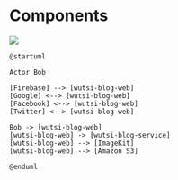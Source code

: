 # Components

![](https://www.planttext.com/api/plantuml/img/VP512u8m5CVl-nJ3-qxTGx6KY2uPT8WTtdJ8S7EXCw7mkxVfa0fjfyT-l_Tdxori3JIcKnAXE-GLb1m7aOAdhd5qpGByGjYUMxQXljXdKrM00GQjrS-xsRD2tvbMJCg0Xe_KLEjISXnBtHLpRXAVV72gG4ZgEX0Qhp4XMnz7cDGbwJcZ67bnaThENzzP2UISQLtH1UpuGTa77eLPusxuBzJovY5oxl4umpfstN-es-SwzjjS5Yo_zC8Otb2tDHJokh0_-GO0)

```plantuml
@startuml

Actor Bob

[Firebase] --> [wutsi-blog-web] 
[Google] <--> [wutsi-blog-web]
[Facebook] <--> [wutsi-blog-web]
[Twitter] <--> [wutsi-blog-web]

Bob -> [wutsi-blog-web]
[wutsi-blog-web] -> [wutsi-blog-service]
[wutsi-blog-web] --> [ImageKit]
[wutsi-blog-web] --> [Amazon S3]

@enduml
```
